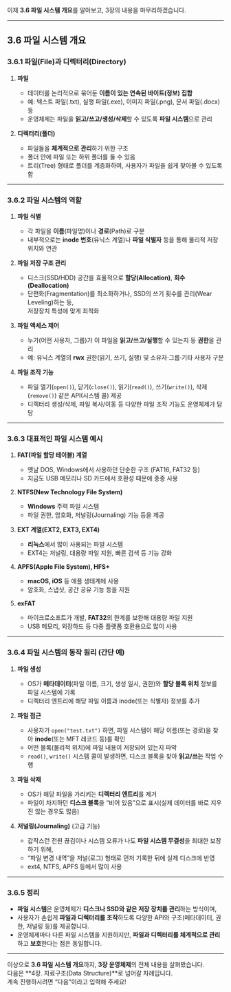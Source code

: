 이제 **3.6 파일 시스템 개요**를 알아보고, 3장의 내용을 마무리하겠습니다.

***

## **3.6 파일 시스템 개요**

### 3.6.1 파일(File)과 디렉터리(Directory)

1. **파일**

   * 데이터를 논리적으로 묶어둔 **이름이 있는 연속된 바이트(정보) 집합**
   * 예: 텍스트 파일(.txt), 실행 파일(.exe), 이미지 파일(.png), 문서 파일(.docx) 등
   * 운영체제는 파일을 **읽고/쓰고/생성/삭제**할 수 있도록 **파일 시스템**으로 관리

2. **디렉터리(폴더)**

   * 파일들을 **체계적으로 관리**하기 위한 구조
   * 폴더 안에 파일 또는 하위 폴더를 둘 수 있음
   * 트리(Tree) 형태로 폴더를 계층화하여, 사용자가 파일을 쉽게 찾아볼 수 있도록 함

***

### 3.6.2 파일 시스템의 역할

1. **파일 식별**

   * 각 파일을 **이름**(파일명)이나 **경로**(Path)로 구분
   * 내부적으로는 **inode 번호**(유닉스 계열)나 **파일 식별자** 등을 통해 물리적 저장 위치와 연관

2. **파일 저장 구조 관리**

   * 디스크(SSD/HDD) 공간을 효율적으로 **할당(Allocation)**, **회수(Deallocation)**
   * 단편화(Fragmentation)를 최소화하거나, SSD의 쓰기 횟수를 관리(Wear Leveling)하는 등,\
     저장장치 특성에 맞게 최적화

3. **파일 액세스 제어**

   * 누가(어떤 사용자, 그룹)가 이 파일을 **읽고/쓰고/실행**할 수 있는지 등 **권한**을 관리
   * 예: 유닉스 계열의 **rwx** 권한(읽기, 쓰기, 실행) 및 소유자·그룹·기타 사용자 구분

4. **파일 조작 기능**

   * 파일 열기(`open()`), 닫기(`close()`), 읽기(`read()`), 쓰기(`write()`), 삭제(`remove()`) 같은 API(시스템 콜) 제공
   * 디렉터리 생성/삭제, 파일 복사/이동 등 다양한 파일 조작 기능도 운영체제가 담당

***

### 3.6.3 대표적인 파일 시스템 예시

1. **FAT(파일 할당 테이블) 계열**

   * 옛날 DOS, Windows에서 사용하던 단순한 구조 (FAT16, FAT32 등)
   * 지금도 USB 메모리나 SD 카드에서 호환성 때문에 종종 사용

2. **NTFS(New Technology File System)**

   * **Windows** 주력 파일 시스템
   * 파일 권한, 암호화, 저널링(Journaling) 기능 등을 제공

3. **EXT 계열(EXT2, EXT3, EXT4)**

   * **리눅스**에서 많이 사용되는 파일 시스템
   * EXT4는 저널링, 대용량 파일 지원, 빠른 검색 등 기능 강화

4. **APFS(Apple File System), HFS+**

   * **macOS, iOS** 등 애플 생태계에 사용
   * 암호화, 스냅샷, 공간 공유 기능 등을 지원

5. **exFAT**

   * 마이크로소프트가 개발, **FAT32**의 한계를 보완해 대용량 파일 지원
   * USB 메모리, 외장하드 등 다중 플랫폼 호환용으로 많이 사용

***

### 3.6.4 파일 시스템의 동작 원리 (간단 예)

1. **파일 생성**

   * OS가 **메타데이터**(파일 이름, 크기, 생성 일시, 권한)와 **할당 블록 위치** 정보를 파일 시스템에 기록
   * 디렉터리 엔트리에 해당 파일 이름과 inode(또는 식별자) 정보를 추가

2. **파일 접근**

   * 사용자가 `open("test.txt")` 하면, 파일 시스템이 해당 이름(또는 경로)을 찾아 **inode**(또는 MFT 레코드 등)를 확인
   * 어떤 블록(물리적 위치)에 파일 내용이 저장되어 있는지 파악
   * `read()`, `write()` 시스템 콜이 발생하면, 디스크 블록을 찾아 **읽고/쓰는** 작업 수행

3. **파일 삭제**

   * OS가 해당 파일을 가리키는 **디렉터리 엔트리**를 제거
   * 파일이 차지하던 **디스크 블록**을 “비어 있음”으로 표시(실제 데이터를 바로 지우진 않는 경우도 많음)

4. **저널링(Journaling)** (고급 기능)

   * 갑작스런 전원 끊김이나 시스템 오류가 나도 **파일 시스템 무결성**을 최대한 보장하기 위해,
   * “파일 변경 내역”을 저널(로그) 형태로 먼저 기록한 뒤에 실제 디스크에 반영
   * ext4, NTFS, APFS 등에서 많이 사용

***

### 3.6.5 정리

* **파일 시스템**은 운영체제가 **디스크나 SSD와 같은 저장 장치를 관리**하는 방식이며,
* 사용자가 손쉽게 **파일과 디렉터리를 조작**하도록 다양한 API와 구조(메타데이터, 권한, 저널링 등)를 제공합니다.
* 운영체제마다 다른 파일 시스템을 지원하지만, **파일과 디렉터리를 체계적으로 관리**하고 **보호**한다는 점은 동일합니다.

***

이상으로 **3.6 파일 시스템 개요**까지, **3장 운영체제**의 전체 내용을 살펴봤습니다.\
다음은 \*\*4장. 자료구조(Data Structure)\*\*로 넘어갈 차례입니다.\
계속 진행하시려면 “다음”이라고 입력해 주세요!

